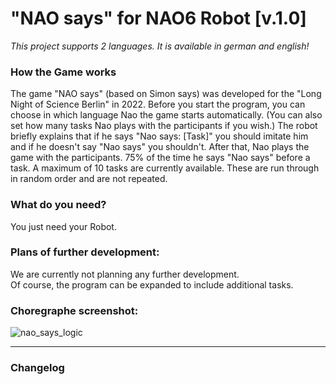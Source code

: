 # "NAO says" for NAO6 Robot [v.1.0]
*This project supports 2 languages. It is available in german and english!*<br>

### How the Game works

The game "NAO says" (based on Simon says) was developed for the "Long Night of Science Berlin" in 2022. 
Before you start the program, you can choose in which language Nao the game starts automatically.
(You can also set how many tasks Nao plays with the participants if you wish.) 
The robot briefly explains that if he says "Nao says: [Task]" you should imitate him 
and if he doesn't say "Nao says" you shouldn't. After that, Nao plays the game with the participants. 
75% of the time he says "Nao says" before a task. A maximum of 10 tasks are currently available. 
These are run through in random order and are not repeated.


### What do you need?

You just need your Robot.

### Plans of further development:

We are currently not planning any further development. <br>
Of course, the program can be expanded to include additional tasks.

### Choregraphe screenshot:

![nao_says_logic](https://user-images.githubusercontent.com/68842909/214524798-3dfa4a3e-7fe0-452b-97d7-46eae51e7834.PNG)

---

### Changelog
